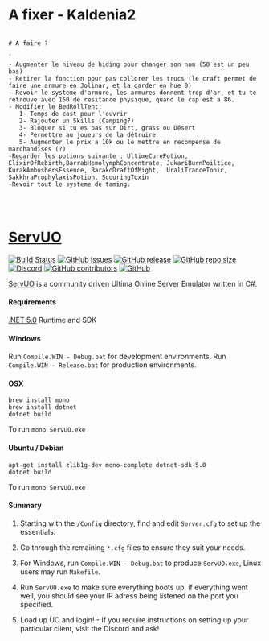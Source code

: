 # A fixer - Kaldenia2


```

# A faire ?

`
- Augmenter le niveau de hiding pour changer son nom (50 est un peu bas)
- Retirer la fonction pour pas collorer les trucs (le craft permet de faire une armure en Jolinar, et la garder en hue 0)
- Revoir le systeme d'armure, les armures donnent trop d'ar, et tu te retrouve avec 150 de resitance physique, quand le cap est a 86.
- Modifier le BedRollTent: 
   1- Temps de cast pour l'ouvrir
   2- Rajouter un Skills (Camping?)
   3- Bloquer si tu es pas sur Dirt, grass ou Désert
   4- Permettre au joueurs de la détruire
   5- Augmenter le prix a 10k ou le mettre en recompense de marchandises (?)
-Regarder les potions suivante : UltimeCurePotion, ElixirOfRebirth,BarrabHemolymphConcentrate, JukariBurnPoiltice, KurakAmbushersEssence, BarakoDraftOfMight,  UraliTranceTonic, SakkhraProphylaxisPotion, ScouringToxin 
-Revoir tout le systeme de taming.




```










# [ServUO]

[![Build Status](https://travis-ci.com/ServUO/ServUO.svg?branch=master)](https://travis-ci.com/ServUO/ServUO)
[![GitHub issues](https://img.shields.io/github/issues/servuo/servuo.svg)](https://github.com/ServUO/ServUO/issues)
[![GitHub release](https://img.shields.io/github/release/servuo/servuo.svg)](https://github.com/ServUO/ServUO/releases)
[![GitHub repo size](https://img.shields.io/github/repo-size/servuo/servuo.svg)](https://github.com/ServUO/ServUO/)
[![Discord](https://img.shields.io/discord/110970849628000256.svg)](https://discord.gg/0cQjvnFUN26nRt7y)
[![GitHub contributors](https://img.shields.io/github/contributors/servuo/servuo.svg)](https://github.com/ServUO/ServUO/graphs/contributors)
[![GitHub](https://img.shields.io/github/license/servuo/servuo.svg?color=a)](https://github.com/ServUO/ServUO/blob/master/LICENSE)


[ServUO] is a community driven Ultima Online Server Emulator written in C#.


#### Requirements

[.NET 5.0] Runtime and SDK


#### Windows

Run `Compile.WIN - Debug.bat` for development environments.
Run `Compile.WIN - Release.bat` for production environments.


#### OSX
```
brew install mono
brew install dotnet
dotnet build
```
To run `mono ServUO.exe`


#### Ubuntu / Debian
```
apt-get install zlib1g-dev mono-complete dotnet-sdk-5.0 
dotnet build
```
To run `mono ServUO.exe`


#### Summary

1. Starting with the `/Config` directory, find and edit `Server.cfg` to set up the essentials.
2. Go through the remaining `*.cfg` files to ensure they suit your needs.
3. For Windows, run `Compile.WIN - Debug.bat` to produce `ServUO.exe`, Linux users may run `Makefile`.
4. Run `ServUO.exe` to make sure everything boots up, if everything went well, you should see your IP adress being listened on the port you specified.
5. Load up UO and login! - If you require instructions on setting up your particular client, visit the Discord and ask!

   [ServUO]: <https://www.servuo.com>
   [.NET 5.0]: <https://dotnet.microsoft.com/download>

